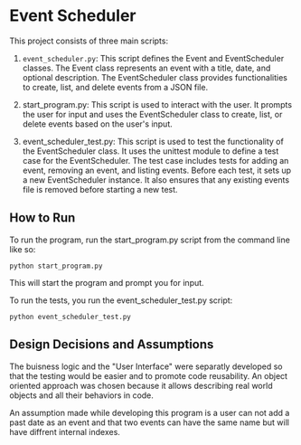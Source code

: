 # Event Scheduler

This project consists of three main scripts:

1. `event_scheduler.py`: This script defines the Event and EventScheduler classes. The Event class represents an event with a title, date, and optional description. The EventScheduler class provides functionalities to create, list, and delete events from a JSON file.

2. start_program.py: This script is used to interact with the user. It prompts the user for input and uses the EventScheduler class to create, list, or delete events based on the user's input.

3. event_scheduler_test.py: This script is used to test the functionality of the EventScheduler class. It uses the unittest module to define a test case for the EventScheduler. The test case includes tests for adding an event, removing an event, and listing events. Before each test, it sets up a new EventScheduler instance. It also ensures that any existing events file is removed before starting a new test.

## How to Run

To run the program, run the start_program.py script from the command line like so:

`python start_program.py`

This will start the program and prompt you for input.

To run the tests, you run the event_scheduler_test.py script:

`python event_scheduler_test.py`

## Design Decisions and Assumptions

The buisness logic and the "User Interface" were separatly developed so that the testing would be easier and to promote code reusability.
An object oriented approach was chosen because it allows describing real world objects and all their behaviors in code.

An assumption made while developing this program is a user can not add a past date as an event and that two events can have the same name but will have diffrent internal indexes. 
